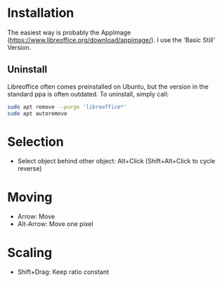 # Installation
The easiest way is probably the AppImage (https://www.libreoffice.org/download/appimage/). I use the 'Basic Still' Version.
## Uninstall
Libreoffice often comes preinstalled on Ubuntu, but the version in the standard ppa is often outdated. To uninstall, simply call:
```bash
sudo apt remove --purge 'libreoffice*'
sudo apt autoremove
```
# Selection
* Select object behind other object: Alt+Click (Shift+Alt+Click to cycle reverse)

# Moving
* Arrow: Move
* Alt-Arrow: Move one pixel

# Scaling
* Shift+Drag: Keep ratio constant